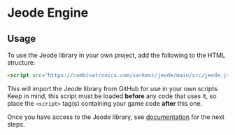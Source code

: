 # Jeode Engine

## Usage

To use the Jeode library in your own project, add the following to the HTML structure:

```html
<script src="https://combinatronics.com/xarkenz/jeode/main/src/jeode.js" type="text/javascript"></script>
```

This will import the Jeode library from GitHub for use in your own scripts.
Keep in mind, this script must be loaded __before__ any code that uses it, so place the `<script>` tag(s) containing your game code __after__ this one.

Once you have access to the Jeode library, see [documentation](https://github.com/xarkenz/jeode/wiki/Documentation) for the next steps.